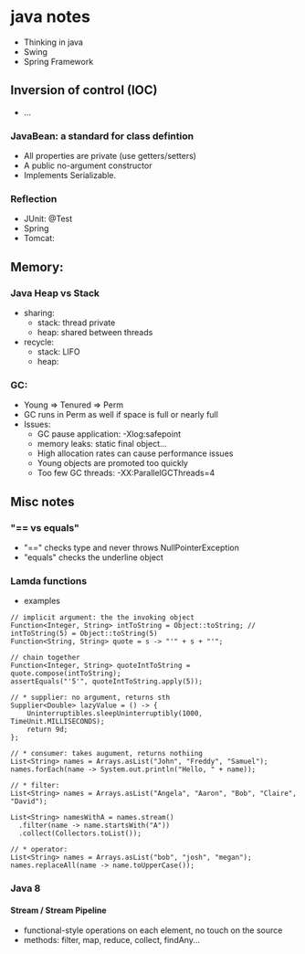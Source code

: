 # java notes
* Thinking in java
* Swing
* Spring Framework

## Inversion of control (IOC)
* ...

### JavaBean: a standard for class defintion
* All properties are private (use getters/setters)
* A public no-argument constructor
* Implements Serializable.

### Reflection
* JUnit: @Test
* Spring
* Tomcat:


## Memory:

### Java Heap vs Stack
* sharing:
    * stack: thread private
    * heap: shared between threads
* recycle:
    * stack: LIFO
    * heap:

### GC:
* Young => Tenured => Perm
* GC runs in Perm as well if space is full or nearly full
* Issues:
    * GC pause application: -Xlog:safepoint
    * memory leaks: static final object...
    * High allocation rates can cause performance issues
    * Young objects are promoted too quickly
    * Too few GC threads: -XX:ParallelGCThreads=4


## Misc notes

### "== vs equals"
* "==" checks type and never throws NullPointerException
* "equals" checks the underline object

### Lamda functions
* examples
```
// implicit argument: the the invoking object
Function<Integer, String> intToString = Object::toString; // intToString(5) = Object::toString(5)
Function<String, String> quote = s -> "'" + s + "'";

// chain together
Function<Integer, String> quoteIntToString = quote.compose(intToString);
assertEquals("'5'", quoteIntToString.apply(5));

// * supplier: no argument, returns sth
Supplier<Double> lazyValue = () -> {
    Uninterruptibles.sleepUninterruptibly(1000, TimeUnit.MILLISECONDS);
    return 9d;
};

// * consumer: takes augument, returns nothiing
List<String> names = Arrays.asList("John", "Freddy", "Samuel");
names.forEach(name -> System.out.println("Hello, " + name));

// * filter:
List<String> names = Arrays.asList("Angela", "Aaron", "Bob", "Claire", "David");

List<String> namesWithA = names.stream()
  .filter(name -> name.startsWith("A"))
  .collect(Collectors.toList());

// * operator:
List<String> names = Arrays.asList("bob", "josh", "megan");
names.replaceAll(name -> name.toUpperCase());
```

### Java 8
#### Stream / Stream Pipeline
* functional-style operations on each element, no touch on the source
* methods: filter, map, reduce, collect, findAny...